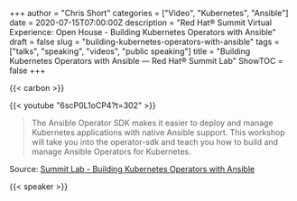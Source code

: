 +++
author = "Chris Short"
categories = ["Video", "Kubernetes", "Ansible"]
date = 2020-07-15T07:00:00Z
description = "Red Hat® Summit Virtual Experience: Open House - Building Kubernetes Operators with Ansible"
draft = false
slug = "building-kubernetes-operators-with-ansible"
tags = ["talks", "speaking", "videos", "public speaking"]
title = "Building Kubernetes Operators with Ansible — Red Hat® Summit Lab"
ShowTOC = false
+++

{{< carbon >}}

{{< youtube "6scP0L1oCP4?t=302" >}}

> The Ansible Operator SDK makes it easier to deploy and manage Kubernetes applications with native Ansible support. This workshop will take you into the operator-sdk and teach you how to build and manage Ansible Operators for Kubernetes.

Source: [Summit Lab - Building Kubernetes Operators with Ansible](https://youtu.be/6scP0L1oCP4?t=302)

{{< speaker >}}

